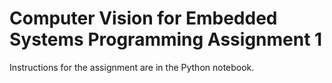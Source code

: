 # Computer Vision for Embedded Systems Programming Assignment 1

Instructions for the assignment are in the Python notebook.
